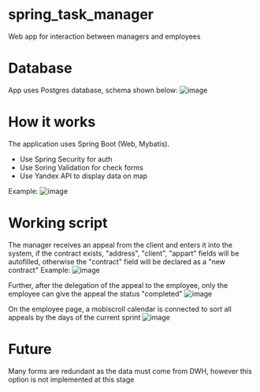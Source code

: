 # spring_task_manager
Web app for interaction between managers and employees

# Database
App uses Postgres database, schema shown below:
![image](https://user-images.githubusercontent.com/52649614/176594597-3b8aa02a-5aa1-4e97-992f-7ed5d1ba58f9.png)


# How it works
The application uses Spring Boot (Web, Mybatis).

- Use Spring Security for auth
- Use Soring Validation for check forms
- Use Yandex API to display data on map

Example:
![image](https://user-images.githubusercontent.com/52649614/176599854-f9d4bbe8-bc3c-4083-a3e6-648e5e62dd7a.png)


# Working script
The manager receives an appeal from the client and enters it into the system, if the contract exists, "address", "client", "appart" fields will be autofilled, otherwise the "contract" field will be declared as a "new contract"
Example:
![image](https://user-images.githubusercontent.com/52649614/176599936-45cdc91c-60c2-4f62-be1d-d7d3b3b0e134.png)

Further, after the delegation of the appeal to the employee, only the employee can give the appeal the status "completed"
![image](https://user-images.githubusercontent.com/52649614/176600025-9270c40e-011b-42de-a880-fe2b52fd2c05.png)

On the employee page, a mobiscroll calendar is connected to sort all appeals by the days of the current sprint
![image](https://user-images.githubusercontent.com/52649614/176600102-aaade45b-11bf-4101-bf02-a474f8a10b74.png)


# Future
Many forms are redundant as the data must come from DWH, however this option is not implemented at this stage
